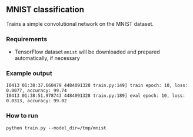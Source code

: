 ## MNIST classification

Trains a simple convolutional network on the MNIST dataset.

### Requirements
* TensorFlow dataset `mnist` will be downloaded and prepared automatically, if necessary

### Example output

```
I0413 01:38:37.660479 4484091328 train.py:149] train epoch: 10, loss: 0.0077, accuracy: 99.74
I0413 01:38:51.978743 4484091328 train.py:189] eval epoch: 10, loss: 0.0313, accuracy: 99.02
```

### How to run

`python train.py --model_dir=/tmp/mnist`
